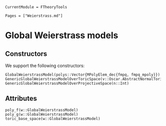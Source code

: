 ```@meta
CurrentModule = FTheoryTools
```

```@contents
Pages = ["Weierstrass.md"]
```

# Global Weierstrass models

## Constructors

We support the following constructors:
```@docs
GlobalWeierstrassModel(polys::Vector{MPolyElem_dec{fmpq, fmpq_mpoly}})
GenericGlobalWeierstrassModelOverToricSpace(v::Oscar.AbstractNormalToricVariety)
GenericGlobalWeierstrassModelOverProjectiveSpace(n::Int)
```

## Attributes

```@docs
poly_f(w::GlobalWeierstrassModel)
poly_g(w::GlobalWeierstrassModel)
toric_base_space(w::GlobalWeierstrassModel)
```
